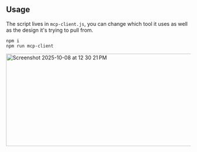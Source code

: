 ## Usage

The script lives in `mcp-client.js`, you can change which tool it uses as well as the design it's trying to pull from. 

```
npm i
npm run mcp-client
```

<img width="509" height="252" alt="Screenshot 2025-10-08 at 12 30 21 PM" src="https://github.com/user-attachments/assets/21b289b9-d16f-4f00-ab12-80babc212fa3" />
